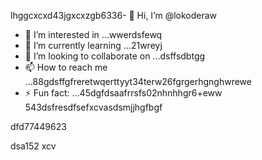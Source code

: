 lhggcxcxd43jgxcxzgb6336- 👋 Hi, I’m @lokoderaw
- 👀 I’m interested in ...wwerdsfewq
- 🌱 I’m currently learning ...21wreyj
- 💞️ I’m looking to collaborate on ...dsffsdbtgg
- 📫 How to reach me ...88gdsffgfreretwqerttyyt34terw26fgrgerhgnghwrewe
- ⚡ Fun fact: ...45dgfdsaafrrsfs02nhnhhgr6+eww
543dsfresdfsefxcvasdsmjjhgfbgf
<!---2rht52.o
lokoderaw/lokoderaw is a ✨ special ✨ repository because its `README.md` (this file) appears onfff your GitHub profile456456.hvdfdfvytytwernm
53--->dfd77449623
dsa152
xcv
